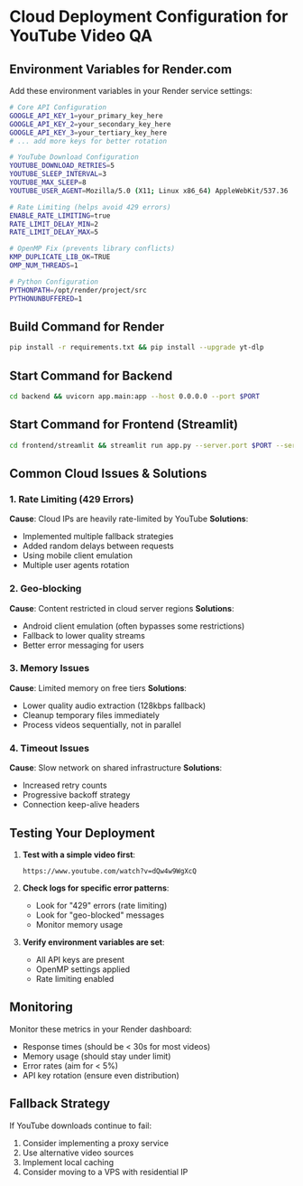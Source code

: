 # Cloud Deployment Configuration for YouTube Video QA

## Environment Variables for Render.com

Add these environment variables in your Render service settings:

```bash
# Core API Configuration
GOOGLE_API_KEY_1=your_primary_key_here
GOOGLE_API_KEY_2=your_secondary_key_here
GOOGLE_API_KEY_3=your_tertiary_key_here
# ... add more keys for better rotation

# YouTube Download Configuration
YOUTUBE_DOWNLOAD_RETRIES=5
YOUTUBE_SLEEP_INTERVAL=3
YOUTUBE_MAX_SLEEP=8
YOUTUBE_USER_AGENT=Mozilla/5.0 (X11; Linux x86_64) AppleWebKit/537.36

# Rate Limiting (helps avoid 429 errors)
ENABLE_RATE_LIMITING=true
RATE_LIMIT_DELAY_MIN=2
RATE_LIMIT_DELAY_MAX=5

# OpenMP Fix (prevents library conflicts)
KMP_DUPLICATE_LIB_OK=TRUE
OMP_NUM_THREADS=1

# Python Configuration
PYTHONPATH=/opt/render/project/src
PYTHONUNBUFFERED=1
```

## Build Command for Render

```bash
pip install -r requirements.txt && pip install --upgrade yt-dlp
```

## Start Command for Backend

```bash
cd backend && uvicorn app.main:app --host 0.0.0.0 --port $PORT
```

## Start Command for Frontend (Streamlit)

```bash
cd frontend/streamlit && streamlit run app.py --server.port $PORT --server.address 0.0.0.0
```

## Common Cloud Issues & Solutions

### 1. Rate Limiting (429 Errors)
**Cause**: Cloud IPs are heavily rate-limited by YouTube
**Solutions**:
- Implemented multiple fallback strategies
- Added random delays between requests
- Using mobile client emulation
- Multiple user agents rotation

### 2. Geo-blocking
**Cause**: Content restricted in cloud server regions
**Solutions**:
- Android client emulation (often bypasses some restrictions)
- Fallback to lower quality streams
- Better error messaging for users

### 3. Memory Issues
**Cause**: Limited memory on free tiers
**Solutions**:
- Lower quality audio extraction (128kbps fallback)
- Cleanup temporary files immediately
- Process videos sequentially, not in parallel

### 4. Timeout Issues
**Cause**: Slow network on shared infrastructure
**Solutions**:
- Increased retry counts
- Progressive backoff strategy
- Connection keep-alive headers

## Testing Your Deployment

1. **Test with a simple video first**:
   ```
   https://www.youtube.com/watch?v=dQw4w9WgXcQ
   ```

2. **Check logs for specific error patterns**:
   - Look for "429" errors (rate limiting)
   - Look for "geo-blocked" messages
   - Monitor memory usage

3. **Verify environment variables are set**:
   - All API keys are present
   - OpenMP settings applied
   - Rate limiting enabled

## Monitoring

Monitor these metrics in your Render dashboard:
- Response times (should be < 30s for most videos)
- Memory usage (should stay under limit)
- Error rates (aim for < 5%)
- API key rotation (ensure even distribution)

## Fallback Strategy

If YouTube downloads continue to fail:
1. Consider implementing a proxy service
2. Use alternative video sources
3. Implement local caching
4. Consider moving to a VPS with residential IP
